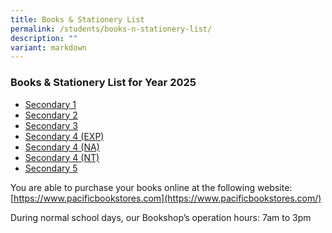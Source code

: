 ```yaml
---
title: Books & Stationery List
permalink: /students/books-n-stationery-list/
description: ""
variant: markdown
---
```

### Books & Stationery List for Year 2025

* [Secondary 1](/files/For%20Students/Books%20&%20Stationery%20List/Sec_1.pdf)
* [Secondary 2](/files/For%20Students/Books%20&%20Stationery%20List/Sec_2.pdf)
* [Secondary 3](/files/For%20Students/Books%20&%20Stationery%20List/Sec_3.pdf)
* [Secondary 4 (EXP)](/files/For%20Students/Books%20&%20Stationery%20List/Sec_4_EXP.pdf)
* [Secondary 4 (NA)](/files/For%20Students/Books%20&%20Stationery%20List/Sec_4_NA.pdf)
* [Secondary 4 (NT)](/files/For%20Students/Books%20&%20Stationery%20List/Sec_4_NT.pdf)
* [Secondary 5](/files/For%20Students/Books%20&%20Stationery%20List/Sec_5.pdf)

You are able to purchase your books online at the following website:  
[https://www.pacificbookstores.com](https://www.pacificbookstores.com/)


During normal school days, our Bookshop’s operation hours: 7am to 3pm